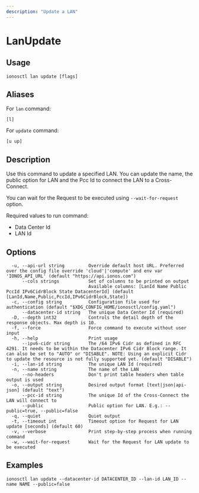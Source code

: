 ```yaml
---
description: "Update a LAN"
---
```


# LanUpdate

## Usage

```text
ionosctl lan update [flags]
```

## Aliases

For `lan` command:

```text
[l]
```

For `update` command:

```text
[u up]
```

## Description

Use this command to update a specified LAN. You can update the name, the public option for LAN and the Pcc Id to connect the LAN to a Cross-Connect.

You can wait for the Request to be executed using `--wait-for-request` option.

Required values to run command:

* Data Center Id
* LAN Id

## Options

```text
  -u, --api-url string         Override default host URL. Preferred over the config file override 'cloud'|'compute' and env var 'IONOS_API_URL' (default "https://api.ionos.com")
      --cols strings           Set of columns to be printed on output 
                               Available columns: [LanId Name Public PccId IPv6CidrBlock State DatacenterId] (default [LanId,Name,Public,PccId,IPv6CidrBlock,State])
  -c, --config string          Configuration file used for authentication (default "$XDG_CONFIG_HOME/ionosctl/config.yaml")
      --datacenter-id string   The unique Data Center Id (required)
  -D, --depth int32            Controls the detail depth of the response objects. Max depth is 10.
  -f, --force                  Force command to execute without user input
  -h, --help                   Print usage
      --ipv6-cidr string       The /64 IPv6 Cidr as defined in RFC 4291. It needs to be within the Datacenter IPv6 Cidr Block range. It can also be set to "AUTO" or "DISABLE". NOTE: Using an explicit Cidr to update the resource is not fully supported yet. (default "DISABLE")
  -i, --lan-id string          The unique LAN Id (required)
  -n, --name string            The name of the LAN
      --no-headers             Don't print table headers when table output is used
  -o, --output string          Desired output format [text|json|api-json] (default "text")
      --pcc-id string          The unique Id of the Cross-Connect the LAN will connect to
      --public                 Public option for LAN. E.g.: --public=true, --public=false
  -q, --quiet                  Quiet output
  -t, --timeout int            Timeout option for Request for LAN update [seconds] (default 60)
  -v, --verbose                Print step-by-step process when running command
  -w, --wait-for-request       Wait for the Request for LAN update to be executed
```

## Examples

```text
ionosctl lan update --datacenter-id DATACENTER_ID --lan-id LAN_ID --name NAME --public=false
```

